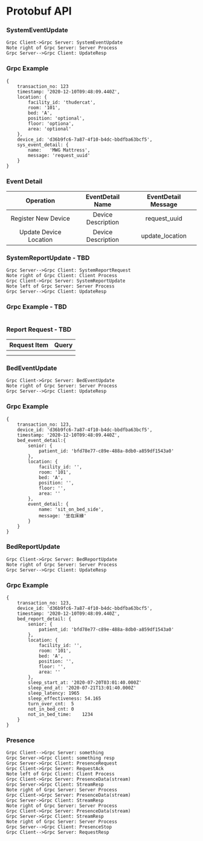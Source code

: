# Protobuf API

### SystemEventUpdate

```sequence
Grpc Client->Grpc Server: SystemEventUpdate
Note right of Grpc Server: Server Process
Grpc Server-->Grpc Client: UpdateResp
```

### Grpc Example

```
{
	transaction_no: 123
	timestamp: '2020-12-10T09:48:09.440Z',
	location: {
		facility_id: 'thudercat',
		room: '101',
		bed: 'A',
		position: 'optional',
		floor: 'optiona',
		area: 'optional'
	},
	device_id: 'd36b9fc6-7a87-4f10-b4dc-bbdfba63bcf5',
	sys_event_detail: {
		name:	'MWG Mattress',
		message: 'request_uuid'
	}
}
```

### Event Detail 

|       Operation        |  EventDetail Name  | EventDetail Message |
| :--------------------: | :----------------: | :-----------------: |
|  Register New Device   | Device Description |    request_uuid     |
| Update Device Location | Device Description |   update_location   |



### SystemReportUpdate - TBD

```sequence
Grpc Server-->Grpc Client: SystemReportRequest
Note right of Grpc Client: Client Process
Grpc Client->Grpc Server: SystemReportUpdate
Note left of Grpc Server: Server Process
Grpc Server-->Grpc Client: UpdateResp
```

### Grpc Example - TBD

```

```



### Report Request - TBD

| Request Item | Query |
| :----------: | :---: |
|              |       |
|              |       |



### BedEventUpdate

```sequence
Grpc Client->Grpc Server: BedEventUpdate
Note right of Grpc Server: Server Process
Grpc Server-->Grpc Client: UpdateResp
```

### Grpc Example

```
{
	transaction_no: 123,
	device_id: 'd36b9fc6-7a87-4f10-b4dc-bbdfba63bcf5',
	timestamp: '2020-12-10T09:48:09.440Z',
	bed_event_detail:{
		senior: {
			patient_id: 'bfd78e77-c89e-488a-8db0-a859df1543a0'
		},
		location: {
			facility_id: '',
			room: '101',
			bed: 'A',
			position: '',
			floor: '',
			area: ''
		},
		event_detail: {
			name: 'sit_on_bed_side',
			message: '坐在床緣'
		}
	}
}
```



### BedReportUpdate

```sequence
Grpc Client->Grpc Server: BedReportUpdate
Note right of Grpc Server: Server Process
Grpc Server-->Grpc Client: UpdateResp
```

### Grpc Example

```
{
	transaction_no: 123,
	device_id: 'd36b9fc6-7a87-4f10-b4dc-bbdfba63bcf5',
	timestamp: '2020-12-10T09:48:09.440Z',
	bed_report_detail: {
		senior: {
			patient_id: 'bfd78e77-c89e-488a-8db0-a859df1543a0'		
		},
		location: {
			facility_id: '',
			room: '101',
			bed: 'A',
			position: '',
			floor: '',
			area: ''		
		},
		sleep_start_at: '2020-07-20T03:01:40.000Z'
		sleep_end_at: '2020-07-21T13:01:40.000Z'
		sleep_latency: 1965
		sleep_effectiveness: 54.165
		turn_over_cnt:	5
		not_in_bed_cnt:	0
		not_in_bed_time:	1234
	}
}
```

### Presence

```sequence
Grpc Client-->Grpc Server: something
Grpc Server->Grpc Client: something resp
Grpc Server->Grpc Client: PresenceRequest
Grpc Client->Grpc Server: RequestAck
Note left of Grpc Client: Client Process
Grpc Client->Grpc Server: PresenceData(stream)
Grpc Server->Grpc Client: StreamResp
Note right of Grpc Server: Server Process
Grpc Client->Grpc Server: PresenceData(stream)
Grpc Server->Grpc Client: StreamResp
Note right of Grpc Server: Server Process
Grpc Client->Grpc Server: PresenceData(stream)
Grpc Server->Grpc Client: StreamResp
Note right of Grpc Server: Server Process
Grpc Server-->Grpc Client: PresenceStop
Grpc Client-->Grpc Server: RequestResp
```





